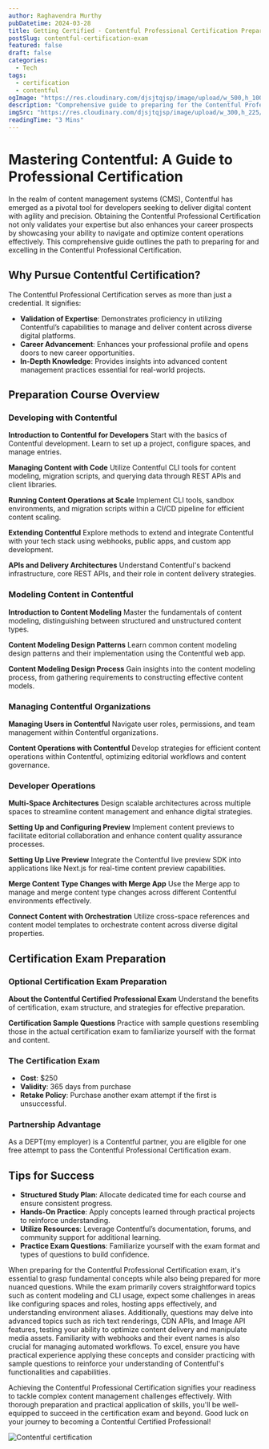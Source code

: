 ```yaml
---
author: Raghavendra Murthy
pubDatetime: 2024-03-28
title: Getting Certified - Contentful Professional Certification Preparation
postSlug: contentful-certification-exam
featured: false
draft: false
categories:
  - Tech
tags:
  - certification
  - contentful
ogImage: "https://res.cloudinary.com/djsjtqjsp/image/upload/w_500,h_100/v1719931949/raghavendra-murthy-blog/travel/contentful/Screenshot_2024-07-02_155136_p0mqn8.png"
description: "Comprehensive guide to preparing for the Contentful Professional Certification. Learn about key topics, course recommendations, and exam tips to become a certified Contentful expert"
imgSrc: "https://res.cloudinary.com/djsjtqjsp/image/upload/w_300,h_225/v1719931949/raghavendra-murthy-blog/travel/contentful/Screenshot_2024-07-02_155136_p0mqn8.png"
readingTime: "3 Mins"
---
```


# Mastering Contentful: A Guide to Professional Certification

In the realm of content management systems (CMS), Contentful has emerged as a pivotal tool for developers seeking to deliver digital content with agility and precision. Obtaining the Contentful Professional Certification not only validates your expertise but also enhances your career prospects by showcasing your ability to navigate and optimize content operations effectively. This comprehensive guide outlines the path to preparing for and excelling in the Contentful Professional Certification.

## Why Pursue Contentful Certification?

The Contentful Professional Certification serves as more than just a credential. It signifies:

- **Validation of Expertise**: Demonstrates proficiency in utilizing Contentful’s capabilities to manage and deliver content across diverse digital platforms.
- **Career Advancement**: Enhances your professional profile and opens doors to new career opportunities.
- **In-Depth Knowledge**: Provides insights into advanced content management practices essential for real-world projects.

## Preparation Course Overview

### Developing with Contentful

**Introduction to Contentful for Developers**
Start with the basics of Contentful development. Learn to set up a project, configure spaces, and manage entries.

**Managing Content with Code**
Utilize Contentful CLI tools for content modeling, migration scripts, and querying data through REST APIs and client libraries.

**Running Content Operations at Scale**
Implement CLI tools, sandbox environments, and migration scripts within a CI/CD pipeline for efficient content scaling.

**Extending Contentful**
Explore methods to extend and integrate Contentful with your tech stack using webhooks, public apps, and custom app development.

**APIs and Delivery Architectures**
Understand Contentful's backend infrastructure, core REST APIs, and their role in content delivery strategies.

### Modeling Content in Contentful

**Introduction to Content Modeling**
Master the fundamentals of content modeling, distinguishing between structured and unstructured content types.

**Content Modeling Design Patterns**
Learn common content modeling design patterns and their implementation using the Contentful web app.

**Content Modeling Design Process**
Gain insights into the content modeling process, from gathering requirements to constructing effective content models.

### Managing Contentful Organizations

**Managing Users in Contentful**
Navigate user roles, permissions, and team management within Contentful organizations.

**Content Operations with Contentful**
Develop strategies for efficient content operations within Contentful, optimizing editorial workflows and content governance.

### Developer Operations

**Multi-Space Architectures**
Design scalable architectures across multiple spaces to streamline content management and enhance digital strategies.

**Setting Up and Configuring Preview**
Implement content previews to facilitate editorial collaboration and enhance content quality assurance processes.

**Setting Up Live Preview**
Integrate the Contentful live preview SDK into applications like Next.js for real-time content preview capabilities.

**Merge Content Type Changes with Merge App**
Use the Merge app to manage and merge content type changes across different Contentful environments effectively.

**Connect Content with Orchestration**
Utilize cross-space references and content model templates to orchestrate content across diverse digital properties.

## Certification Exam Preparation

### Optional Certification Exam Preparation

**About the Contentful Certified Professional Exam**
Understand the benefits of certification, exam structure, and strategies for effective preparation.

**Certification Sample Questions**
Practice with sample questions resembling those in the actual certification exam to familiarize yourself with the format and content.

### The Certification Exam

- **Cost**: $250
- **Validity**: 365 days from purchase
- **Retake Policy**: Purchase another exam attempt if the first is unsuccessful.

### Partnership Advantage

As a DEPT(my employer) is a Contentful partner, you are eligible for one free attempt to pass the Contentful Professional Certification exam.

## Tips for Success

- **Structured Study Plan**: Allocate dedicated time for each course and ensure consistent progress.
- **Hands-On Practice**: Apply concepts learned through practical projects to reinforce understanding.
- **Utilize Resources**: Leverage Contentful’s documentation, forums, and community support for additional learning.
- **Practice Exam Questions**: Familiarize yourself with the exam format and types of questions to build confidence.

When preparing for the Contentful Professional Certification exam, it's essential to grasp fundamental concepts while also being prepared for more nuanced questions. While the exam primarily covers straightforward topics such as content modeling and CLI usage, expect some challenges in areas like configuring spaces and roles, hosting apps effectively, and understanding environment aliases. Additionally, questions may delve into advanced topics such as rich text renderings, CDN APIs, and Image API features, testing your ability to optimize content delivery and manipulate media assets. Familiarity with webhooks and their event names is also crucial for managing automated workflows. To excel, ensure you have practical experience applying these concepts and consider practicing with sample questions to reinforce your understanding of Contentful's functionalities and capabilities.

Achieving the Contentful Professional Certification signifies your readiness to tackle complex content management challenges effectively. With thorough preparation and practical application of skills, you'll be well-equipped to succeed in the certification exam and beyond. Good luck on your journey to becoming a Contentful Certified Professional!

![Contentful certification ](https://res.cloudinary.com/djsjtqjsp/image/upload//w_400/v1719932082/raghavendra-murthy-blog/travel/contentful/contentfulcertification_xgdlrp.png)
